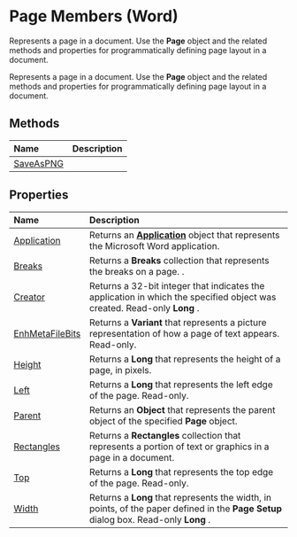 
# Page Members (Word)
Represents a page in a document. Use the  **Page** object and the related methods and properties for programmatically defining page layout in a document.

Represents a page in a document. Use the  **Page** object and the related methods and properties for programmatically defining page layout in a document.


## Methods



|**Name**|**Description**|
|:-----|:-----|
|[SaveAsPNG](http://msdn.microsoft.com/library/f734988c-2cea-2a51-66b5-d3e7c6c30d56%28Office.15%29.aspx)||

## Properties



|**Name**|**Description**|
|:-----|:-----|
|[Application](761e480a-2df6-3a12-a7af-1cea58f11f84.md)|Returns an  **[Application](d1cf6f8f-4e88-bf01-93b4-90a83f79cb44.md)** object that represents the Microsoft Word application.|
|[Breaks](13aed7c7-cf67-1456-7842-d113dfc00b31.md)|Returns a  **Breaks** collection that represents the breaks on a page. .|
|[Creator](9f34c6ef-12d7-f494-095a-f9b59b696e98.md)|Returns a 32-bit integer that indicates the application in which the specified object was created. Read-only  **Long** .|
|[EnhMetaFileBits](7d59c1a4-4943-02f8-25f2-4b50d330cc28.md)|Returns a  **Variant** that represents a picture representation of how a page of text appears. Read-only.|
|[Height](fe097fed-868b-cb09-f2ad-d53cda76a426.md)|Returns a  **Long** that represents the height of a page, in pixels.|
|[Left](681390e2-f121-5652-2923-aa460db0da64.md)|Returns a  **Long** that represents the left edge of the page. Read-only.|
|[Parent](32b001ea-c26c-cce9-5d79-3defed57fa5d.md)|Returns an  **Object** that represents the parent object of the specified **Page** object.|
|[Rectangles](57c2f9f9-b858-b2f7-2dcc-1cbd565d009c.md)|Returns a  **Rectangles** collection that represents a portion of text or graphics in a page in a document.|
|[Top](01b3534c-fd22-720f-aa09-1f26f4fa335a.md)|Returns a  **Long** that represents the top edge of the page. Read-only.|
|[Width](530e4e99-4962-5887-6a1d-da328f43ffb8.md)|Returns a  **Long** that represents the width, in points, of the paper defined in the **Page Setup** dialog box. Read-only **Long** .|
